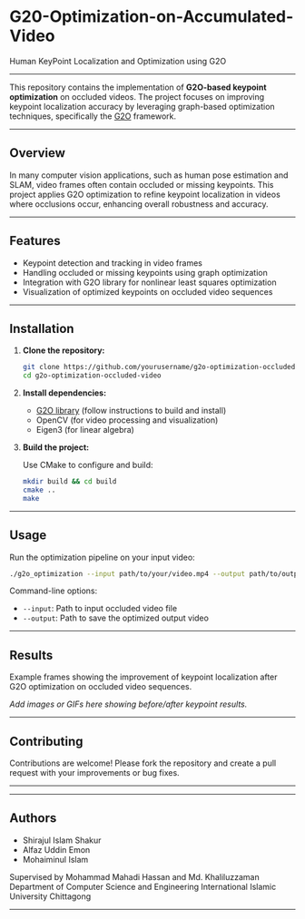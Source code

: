 # G20-Optimization-on-Accumulated-Video
Human KeyPoint Localization and Optimization using G2O


---


This repository contains the implementation of **G2O-based keypoint optimization** on occluded videos. The project focuses on improving keypoint localization accuracy by leveraging graph-based optimization techniques, specifically the [G2O](https://github.com/RainerKuemmerle/g2o) framework.

---

## Overview

In many computer vision applications, such as human pose estimation and SLAM, video frames often contain occluded or missing keypoints. This project applies G2O optimization to refine keypoint localization in videos where occlusions occur, enhancing overall robustness and accuracy.

---

## Features

* Keypoint detection and tracking in video frames
* Handling occluded or missing keypoints using graph optimization
* Integration with G2O library for nonlinear least squares optimization
* Visualization of optimized keypoints on occluded video sequences

---

## Installation

1. **Clone the repository:**

   ```bash
   git clone https://github.com/yourusername/g2o-optimization-occluded-video.git
   cd g2o-optimization-occluded-video
   ```

2. **Install dependencies:**

   * [G2O library](https://github.com/RainerKuemmerle/g2o) (follow instructions to build and install)
   * OpenCV (for video processing and visualization)
   * Eigen3 (for linear algebra)

3. **Build the project:**

   Use CMake to configure and build:

   ```bash
   mkdir build && cd build
   cmake ..
   make
   ```

---

## Usage

Run the optimization pipeline on your input video:

```bash
./g2o_optimization --input path/to/your/video.mp4 --output path/to/output/video.mp4
```

Command-line options:

* `--input`: Path to input occluded video file
* `--output`: Path to save the optimized output video

---

## Results

Example frames showing the improvement of keypoint localization after G2O optimization on occluded video sequences.

*Add images or GIFs here showing before/after keypoint results.*

---

## Contributing

Contributions are welcome! Please fork the repository and create a pull request with your improvements or bug fixes.

---



---

## Authors

* Shirajul Islam Shakur
* Alfaz Uddin Emon
* Mohaiminul Islam

Supervised by Mohammad Mahadi Hassan and Md. Khaliluzzaman
Department of Computer Science and Engineering
International Islamic University Chittagong

---
